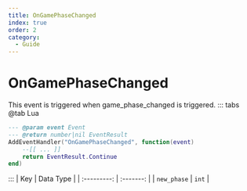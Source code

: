 ```yaml
---
title: OnGamePhaseChanged
index: true
order: 2
category:
  - Guide
---
```


# OnGamePhaseChanged
This event is triggered when game_phase_changed is triggered.
::: tabs
@tab Lua
```lua
--- @param event Event
--- @return number|nil EventResult
AddEventHandler("OnGamePhaseChanged", function(event)
    --[[ ... ]]
    return EventResult.Continue
end)
```

:::
|     Key     | Data Type |
| :---------: | :-------: |
| `new_phase` |   `int`   |